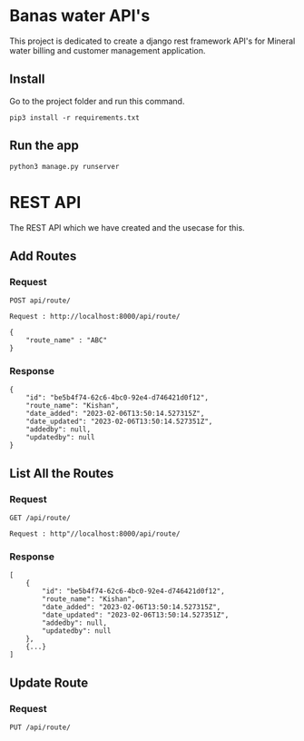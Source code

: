# Banas water API's

This project is dedicated to create a django rest framework API's for Mineral water billing and customer management application.

## Install
Go to the project folder and run this command.

    pip3 install -r requirements.txt

## Run the app

    python3 manage.py runserver

# REST API

The REST API which we have created and the usecase for this.

## Add Routes

### Request

`POST api/route/`

    Request : http://localhost:8000/api/route/
    
    {
        "route_name" : "ABC"
    }

### Response

    {
        "id": "be5b4f74-62c6-4bc0-92e4-d746421d0f12",
        "route_name": "Kishan",
        "date_added": "2023-02-06T13:50:14.527315Z",
        "date_updated": "2023-02-06T13:50:14.527351Z",
        "addedby": null,
        "updatedby": null
    }

## List All the Routes

### Request

`GET /api/route/`

    Request : http"//localhost:8000/api/route/
    
### Response
    
    [
        {
            "id": "be5b4f74-62c6-4bc0-92e4-d746421d0f12",
            "route_name": "Kishan",
            "date_added": "2023-02-06T13:50:14.527315Z",
            "date_updated": "2023-02-06T13:50:14.527351Z",
            "addedby": null,
            "updatedby": null
        },
        {...}
    ]

## Update Route

### Request

`PUT /api/route/`